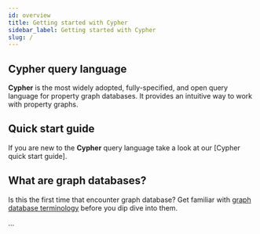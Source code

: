 ```yaml
---
id: overview
title: Getting started with Cypher
sidebar_label: Getting started with Cypher
slug: /
---
```


## Cypher query language

**Cypher** is the most widely adopted, fully-specified, and open query language
for property graph databases. It provides an intuitive way to work with property
graphs.

## Quick start guide

If you are new to the **Cypher** query language take a look at our [Cypher quick start guide]. 

## What are graph databases?
Is this the first time that encounter graph database? Get familiar with [graph database terminology](graph-databases.md) before you dip dive into them.




...

